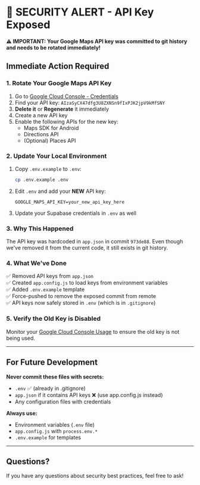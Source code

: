 # 🔐 SECURITY ALERT - API Key Exposed

**⚠️ IMPORTANT: Your Google Maps API key was committed to git history and needs to be rotated immediately!**

## Immediate Action Required

### 1. Rotate Your Google Maps API Key

1. Go to [Google Cloud Console - Credentials](https://console.cloud.google.com/apis/credentials)
2. Find your API key: `AIzaSyCX47dfg3U8ZXNSn9fIxPJK2jpV9kMfSNY`
3. **Delete it** or **Regenerate** it immediately
4. Create a new API key
5. Enable the following APIs for the new key:
   - Maps SDK for Android
   - Directions API
   - (Optional) Places API

### 2. Update Your Local Environment

1. Copy `.env.example` to `.env`:
   ```bash
   cp .env.example .env
   ```

2. Edit `.env` and add your **NEW** API key:
   ```env
   GOOGLE_MAPS_API_KEY=your_new_api_key_here
   ```

3. Update your Supabase credentials in `.env` as well

### 3. Why This Happened

The API key was hardcoded in `app.json` in commit `973de88`. Even though we've removed it from the current code, it still exists in git history.

### 4. What We've Done

✅ Removed API keys from `app.json`  
✅ Created `app.config.js` to load keys from environment variables  
✅ Added `.env.example` template  
✅ Force-pushed to remove the exposed commit from remote  
✅ API keys now safely stored in `.env` (which is in `.gitignore`)

### 5. Verify the Old Key is Disabled

Monitor your [Google Cloud Console Usage](https://console.cloud.google.com/apis/dashboard) to ensure the old key is not being used.

---

## For Future Development

**Never commit these files with secrets:**
- `.env` ✅ (already in .gitignore)
- `app.json` if it contains API keys ❌ (use app.config.js instead)
- Any configuration files with credentials

**Always use:**
- Environment variables (`.env` file)
- `app.config.js` with `process.env.*`
- `.env.example` for templates

---

## Questions?

If you have any questions about security best practices, feel free to ask!
